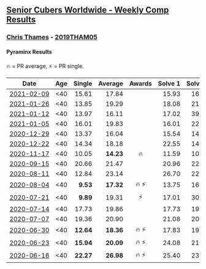 <style>table {white-space: nowrap;}</style>
<link rel="stylesheet" type="text/css" href="/scw-comp/css/flags.css" />

## [Senior Cubers Worldwide - Weekly Comp Results](/scw-comp/results/)
### [Chris Thames](README.md) - [2019THAM05](https://www.worldcubeassociation.org/persons/2019THAM05?event=pyram)
#### Pyraminx Results

<span style="white-space: nowrap;">🔥 = PR average</span>, <span style="white-space: nowrap;">⚡ = PR single</span>.

| Date | Age | Single | Average | Awards | Solve 1 | Solve 2 | Solve 3 | Solve 4 | Solve 5 | Video |
| :--: | :--: | --: | --: | :--: | --: | --: | --: | --: | --: | :-- |
| [2021-02-09](../../results/2021-02-09/pyram.md) | <40 | 15.61 | 17.84 |  | 15.93 | 16.41 | 21.19 | 29.55 | 15.61 | [Desktop](https://www.facebook.com/events/466529388059949/permalink/469795751066646) / [Mobile](https://m.facebook.com/events/466529388059949?view=permalink&id=469795751066646) |
| [2021-01-26](../../results/2021-01-26/pyram.md) | <40 | 13.85 | 19.29 |  | 18.08 | 21.55 | 18.25 | 23.10 | 13.85 | [Desktop](https://www.facebook.com/events/1092517657841225/permalink/1096245910801733) / [Mobile](https://m.facebook.com/events/1092517657841225?view=permalink&id=1096245910801733) |
| [2021-01-12](../../results/2021-01-12/pyram.md) | <40 | 13.97 | 16.11 |  | 17.02 | 39.78 | 15.01 | 13.97 | 16.29 | [Desktop](https://www.facebook.com/events/769013407298654/permalink/771480497051945) / [Mobile](https://m.facebook.com/events/769013407298654?view=permalink&id=771480497051945) |
| [2021-01-05](../../results/2021-01-05/pyram.md) | <40 | 16.01 | 19.83 |  | 16.01 | 22.68 | 20.57 | 21.93 | 16.98 | [Desktop](https://www.facebook.com/events/430051568136756/permalink/433894771085769) / [Mobile](https://m.facebook.com/events/430051568136756?view=permalink&id=433894771085769) |
| [2020-12-29](../../results/2020-12-29/pyram.md) | <40 | 13.37 | 16.04 |  | 15.54 | 14.64 | 13.37 | 28.84 | 17.93 | [Desktop](https://www.facebook.com/events/386974942389757/permalink/389301648823753) / [Mobile](https://m.facebook.com/events/386974942389757?view=permalink&id=389301648823753) |
| [2020-12-22](../../results/2020-12-22/pyram.md) | <40 | 14.34 | 18.18 |  | 22.55 | 14.34 | 21.11 | 18.03 | 15.40 | [Desktop](https://www.facebook.com/events/415132489930417/permalink/419358132841186) / [Mobile](https://m.facebook.com/events/415132489930417?view=permalink&id=419358132841186) |
| [2020-11-17](../../results/2020-11-17/pyram.md) | <40 | 10.05 | **14.23** | 🔥 | 11.59 | 10.05 | 18.31 | 23.40 | 12.79 | [Desktop](https://www.facebook.com/events/2044447579025647/permalink/2050580905078981) / [Mobile](https://m.facebook.com/events/2044447579025647?view=permalink&id=2050580905078981) |
| [2020-09-15](../../results/2020-09-15/pyram.md) | <40 | 20.66 | 21.47 |  | 20.96 | 22.82 | 21.07 | 22.38 | 20.66 | [Desktop](https://www.facebook.com/events/681386202727964/permalink/685279272338657) / [Mobile](https://m.facebook.com/events/681386202727964?view=permalink&id=685279272338657) |
| [2020-08-11](../../results/2020-08-11/pyram.md) | <40 | 12.84 | 23.14 |  | 26.70 | 22.63 | 12.84 | 27.95 | 20.08 | [Desktop](https://www.facebook.com/events/354677798881328/permalink/358999608449147) / [Mobile](https://m.facebook.com/events/354677798881328?view=permalink&id=358999608449147) |
| [2020-08-04](../../results/2020-08-04/pyram.md) | <40 | **9.53** | **17.32** | 🔥 ⚡ | 13.75 | 16.36 | 24.05 | **9.53** | 21.84 | [Desktop](https://www.facebook.com/events/1546469592197852/permalink/1550777308433747) / [Mobile](https://m.facebook.com/events/1546469592197852?view=permalink&id=1550777308433747) |
| [2020-07-21](../../results/2020-07-21/pyram.md) | <40 | **9.89** | 19.31 | ⚡ | 17.01 | 30.66 | 22.43 | **9.89** | 18.50 | [Desktop](https://www.facebook.com/events/560843031255896/permalink/563399324333600) / [Mobile](https://m.facebook.com/events/560843031255896?view=permalink&id=563399324333600) |
| [2020-07-14](../../results/2020-07-14/pyram.md) | <40 | 17.73 | 19.86 |  | 17.73 | 19.21 | 20.55 | 21.54 | 19.81 | [Desktop](https://www.facebook.com/events/413064016333950/permalink/416019809371704) / [Mobile](https://m.facebook.com/events/413064016333950?view=permalink&id=416019809371704) |
| [2020-07-07](../../results/2020-07-07/pyram.md) | <40 | 19.36 | 20.90 |  | 21.08 | 20.25 | 19.36 | 24.33 | 21.37 | [Desktop](https://www.facebook.com/events/198255948253934/permalink/200453131367549) / [Mobile](https://m.facebook.com/events/198255948253934?view=permalink&id=200453131367549) |
| [2020-06-30](../../results/2020-06-30/pyram.md) | <40 | **12.64** | **18.36** | 🔥 ⚡ | 17.83 | 19.76 | 17.49 | 25.40 | **12.64** | [Desktop](https://www.facebook.com/events/1716512181834525/permalink/1717048601780883) / [Mobile](https://m.facebook.com/events/1716512181834525?view=permalink&id=1717048601780883) |
| [2020-06-23](../../results/2020-06-23/pyram.md) | <40 | **15.94** | **20.09** | 🔥 ⚡ | 24.08 | 21.80 | 18.75 | 19.73 | **15.94** | [Desktop](https://www.facebook.com/events/1618516681636159/permalink/1622324837922010) / [Mobile](https://m.facebook.com/events/1618516681636159?view=permalink&id=1622324837922010) |
| [2020-06-16](../../results/2020-06-16/pyram.md) | <40 | **22.27** | **26.98** | 🔥 ⚡ | 25.40 | 23.92 | 31.62 | **22.27** | 34.86 | [Desktop](https://www.facebook.com/events/296087658445428/permalink/299088241478703) / [Mobile](https://m.facebook.com/events/296087658445428?view=permalink&id=299088241478703) |


<!-- Global site tag (gtag.js) - Google Analytics -->
<script async src="https://www.googletagmanager.com/gtag/js?id=UA-86348435-3"></script>
<script>window.dataLayer = window.dataLayer || []; function gtag() {dataLayer.push(arguments);} gtag('js', new Date()); gtag('config', 'UA-86348435-3');</script>
